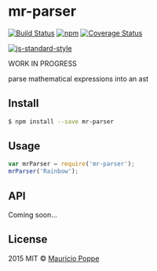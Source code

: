 # mr-parser 

[![Build Status][travis-image]][travis-url] [![npm][npm-image]][npm-url]  [![Coverage Status][coveralls-image]][coveralls-url]

[travis-image]: https://travis-ci.org/maurizzzio/mr-parser.svg?branch=master
[travis-url]: https://travis-ci.org/maurizzzio/mr-parser
[npm-image]: https://img.shields.io/npm/v/mr-parser.svg?style=flat
[npm-url]: https://npmjs.org/package/mr-parser
[coveralls-image]: https://coveralls.io/repos/maurizzzio/mr-parser/badge.svg
[coveralls-url]: https://coveralls.io/r/maurizzzio/mr-parser

[![js-standard-style](https://cdn.rawgit.com/feross/standard/master/badge.svg)](https://github.com/feross/standard)

WORK IN PROGRESS

parse mathematical expressions into an ast

## Install

```sh
$ npm install --save mr-parser
```

## Usage

```js
var mrParser = require('mr-parser');
mrParser('Rainbow');
```


## API

Coming soon...

## License

2015 MIT © [Mauricio Poppe]()
